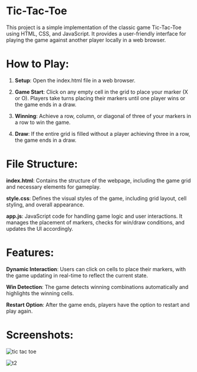 # Tic-Tac-Toe
This project is a simple implementation of the classic game Tic-Tac-Toe using HTML, CSS, and JavaScript. It provides a user-friendly interface for playing the game against another player locally in a web browser.
# How to Play:
1. **Setup**: Open the index.html file in a web browser.

2. **Game Start**: Click on any empty cell in the grid to place your marker (X or O). Players take turns placing their markers until one player wins or the game ends in a draw.

3. **Winning**: Achieve a row, column, or diagonal of three of your markers in a row to win the game.

4. **Draw**: If the entire grid is filled without a player achieving three in a row, the game ends in a draw.
# File Structure:
**index.html**: Contains the structure of the webpage, including the game grid and necessary elements for gameplay.

**style.css**: Defines the visual styles of the game, including grid layout, cell styling, and overall appearance.

**app.js**: JavaScript code for handling game logic and user interactions. It manages the placement of markers, checks for win/draw conditions, and updates the UI accordingly.
# Features:
**Dynamic Interaction**: Users can click on cells to place their markers, with the game updating in real-time to reflect the current state.

**Win Detection**: The game detects winning combinations automatically and highlights the winning cells.

**Restart Option**: After the game ends, players have the option to restart and play again.
# Screenshots:

![tic tac toe](https://github.com/user-attachments/assets/203e5e12-db2f-4e28-adb4-ef14aa5cc9ed)


![t2](https://github.com/user-attachments/assets/297aed39-214f-4dfe-a96c-583dd057435c)

